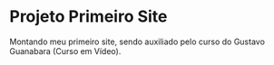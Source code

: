 # Projeto Primeiro Site
 Montando meu primeiro site, sendo auxiliado pelo curso do Gustavo Guanabara (Curso em Vídeo).
